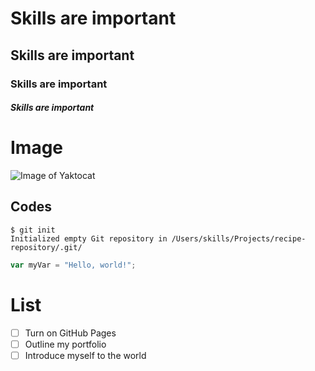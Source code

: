 # Skills are important

## Skills are important

### Skills are important

##### Skills are important

# Image
![Image of Yaktocat](https://octodex.github.com/images/yaktocat.png)


## Codes 

```
$ git init
Initialized empty Git repository in /Users/skills/Projects/recipe-repository/.git/
```

``` javascript
var myVar = "Hello, world!";
```

# List

- [ ] Turn on GitHub Pages
- [ ] Outline my portfolio
- [ ] Introduce myself to the world
